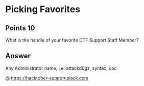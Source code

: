 # Picking Favorites

## Points 10

What is the handle of your favorite CTF Support Staff Member?

## Answer

Any Administrator name, i.e. attackd0gz, syntax, oac

@ https://hacktober-support.slack.com
